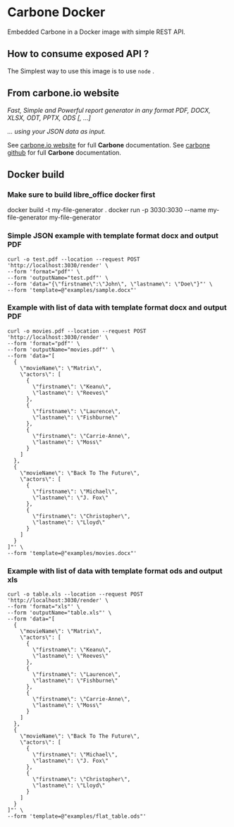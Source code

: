# Carbone Docker
Embedded Carbone in a Docker image with simple REST API.

## How to consume exposed API ?
The Simplest way to use this image is to use `node` .

## From carbone.io website
_Fast, Simple and Powerful report generator in any format PDF, DOCX, XLSX, ODT, PPTX, ODS [, ...]_

_... using your JSON data as input._

See [carbone.io website](https://carbone.io) for full **Carbone** documentation.
See [carbone github](https://github.com/carboneio/carbone) for full **Carbone** documentation.

## Docker build
### Make sure to build libre_office docker first
docker build -t my-file-generator .
docker run -p 3030:3030 --name my-file-generator my-file-generator

### Simple JSON example with template format docx and output PDF
```
curl -o test.pdf --location --request POST 'http://localhost:3030/render' \
--form 'format="pdf"' \
--form 'outputName="test.pdf"' \
--form 'data="{\"firstname\":\"John\", \"lastname\": \"Doe\"}"' \
--form 'template=@"examples/sample.docx"'
```

### Example with list of data with template format docx and output PDF
```
curl -o movies.pdf --location --request POST 'http://localhost:3030/render' \
--form 'format="pdf"' \
--form 'outputName="movies.pdf"' \
--form 'data="[
  {
    \"movieName\": \"Matrix\",
    \"actors\": [
      {
        \"firstname\": \"Keanu\",
        \"lastname\": \"Reeves\"
      },
      {
        \"firstname\": \"Laurence\",
        \"lastname\": \"Fishburne\"
      },
      {
        \"firstname\": \"Carrie-Anne\",
        \"lastname\": \"Moss\"
      }
    ]
  },
  {
    \"movieName\": \"Back To The Future\",
    \"actors\": [
      {
        \"firstname\": \"Michael\",
        \"lastname\": \"J. Fox\"
      },
      {
        \"firstname\": \"Christopher\",
        \"lastname\": \"Lloyd\"
      }
    ]
  }
]"' \
--form 'template=@"examples/movies.docx"'
```

### Example with list of data with template format ods and output xls
```
curl -o table.xls --location --request POST 'http://localhost:3030/render' \
--form 'format="xls"' \
--form 'outputName="table.xls"' \
--form 'data="[
  {
    \"movieName\": \"Matrix\",
    \"actors\": [
      {
        \"firstname\": \"Keanu\",
        \"lastname\": \"Reeves\"
      },
      {
        \"firstname\": \"Laurence\",
        \"lastname\": \"Fishburne\"
      },
      {
        \"firstname\": \"Carrie-Anne\",
        \"lastname\": \"Moss\"
      }
    ]
  },
  {
    \"movieName\": \"Back To The Future\",
    \"actors\": [
      {
        \"firstname\": \"Michael\",
        \"lastname\": \"J. Fox\"
      },
      {
        \"firstname\": \"Christopher\",
        \"lastname\": \"Lloyd\"
      }
    ]
  }
]"' \
--form 'template=@"examples/flat_table.ods"'
```